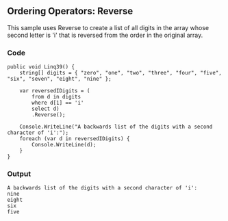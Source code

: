 ## Ordering Operators: Reverse ##

This sample uses Reverse to create a list of all digits in the array whose second letter is 'i' that is reversed from the order in the original array.

### Code ###

```
public void Linq39() {
    string[] digits = { "zero", "one", "two", "three", "four", "five", "six", "seven", "eight", "nine" };
    
    var reversedIDigits = (
        from d in digits
        where d[1] == 'i'
        select d)
        .Reverse();
    
    Console.WriteLine("A backwards list of the digits with a second character of 'i':");
    foreach (var d in reversedIDigits) {
        Console.WriteLine(d);
    }             
}

```

### Output ###

```
A backwards list of the digits with a second character of 'i':
nine
eight
six
five
```
